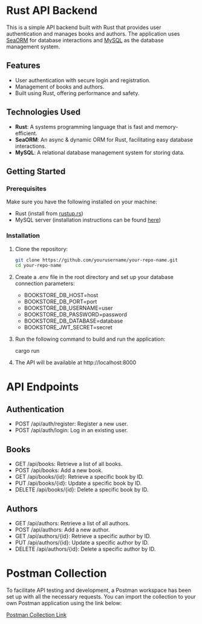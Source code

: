 # Rust API Backend

This is a simple API backend built with Rust that provides user authentication and manages books and authors. The application uses [SeaORM](https://www.sea-orm.org/) for database interactions and [MySQL](https://www.mysql.com/) as the database management system.

## Features

- User authentication with secure login and registration.
- Management of books and authors.
- Built using Rust, offering performance and safety.

## Technologies Used

- **Rust**: A systems programming language that is fast and memory-efficient.
- **SeaORM**: An async & dynamic ORM for Rust, facilitating easy database interactions.
- **MySQL**: A relational database management system for storing data.

## Getting Started

### Prerequisites

Make sure you have the following installed on your machine:

- Rust (install from [rustup.rs](https://rustup.rs/))
- MySQL server (installation instructions can be found [here](https://dev.mysql.com/doc/refman/8.0/en/installing.html))

### Installation

1. Clone the repository:

   ```bash
   git clone https://github.com/yourusername/your-repo-name.git
   cd your-repo-name

2. Create a .env file in the root directory and set up your database connection parameters:

   - BOOKSTORE_DB_HOST=host
   - BOOKSTORE_DB_PORT=port
   - BOOKSTORE_DB_USERNAME=user
   - BOOKSTORE_DB_PASSWORD=password
   - BOOKSTORE_DB_DATABASE=database
   - BOOKSTORE_JWT_SECRET=secret

3. Run the following command to build and run the application:

   cargo run

4. The API will be available at http://localhost:8000

   

# API Endpoints

## Authentication
- POST /api/auth/register: Register a new user.
- POST /api/auth/login: Log in an existing user.

## Books
- GET /api/books: Retrieve a list of all books.
- POST /api/books: Add a new book.
- GET /api/books/{id}: Retrieve a specific book by ID.
- PUT /api/books/{id}: Update a specific book by ID.
- DELETE /api/books/{id}: Delete a specific book by ID.

## Authors
- GET /api/authors: Retrieve a list of all authors.
- POST /api/authors: Add a new author.
- GET /api/authors/{id}: Retrieve a specific author by ID.
- PUT /api/authors/{id}: Update a specific author by ID.
- DELETE /api/authors/{id}: Delete a specific author by ID.



# Postman Collection

To facilitate API testing and development, a Postman workspace has been set up with all the necessary requests. You can import the collection to your own Postman application using the link below:

[Postman Collection Link](https://api.postman.com/collections/23380575-8605da6b-59fd-4370-b769-e111698ef28a?access_key=PMAT-01JBS7P9S8A21F0YTV5BSXTAPV)
